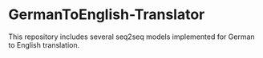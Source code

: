 # GermanToEnglish-Translator
This repository includes several seq2seq models implemented for German to English translation.
